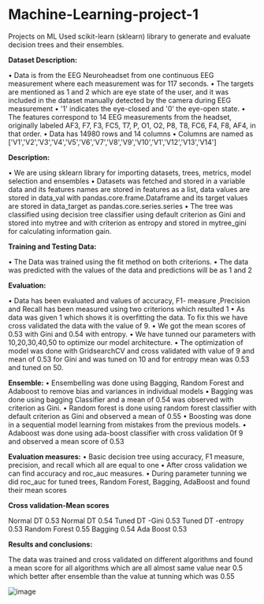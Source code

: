 # Machine-Learning-project-1
Projects on ML
Used scikit-learn (sklearn) library to generate and evaluate decision trees and their ensembles.

**Dataset Description:**

•	Data is from the EEG Neuroheadset from one continuous EEG measurement where each measurement was for 117 seconds. 
•	The targets are mentioned as 1 and 2 which are eye state of the user, and it was included in the dataset manually detected by the camera during EEG measurement
•	'1' indicates the eye-closed and '0' the eye-open state.
•	The features correspond to 14 EEG measurements from the headset, originally labeled AF3, F7, F3, FC5, T7, P, O1, O2, P8, T8, FC6, F4, F8, AF4, in that order.
•	Data has 14980 rows and 14 columns
•	Columns are named as ['V1','V2','V3','V4','V5','V6','V7','V8','V9','V10','V1','V12','V13','V14']

**Description:**

•	We are using sklearn library for importing datasets, trees, metrics, model selection and ensembles
•	Datasets was fetched and stored in a variable data and its features names are stored in features as a list, data values are stored in data_val with pandas.core.frame.Dataframe and its target values are stored in data_target as pandas.core.series.series
•	The tree was classified using decision tree classifier using default criterion as Gini and stored into mytree and with criterion as entropy and stored in mytree_gini for calculating information gain.

**Training and Testing Data:**

•	The Data was trained using the fit method on both criterions.
•	The data was predicted with the values of the data and predictions will be as 1 and 2

**Evaluation:**

•	Data has been evaluated and values of accuracy, F1- measure ,Precision and Recall has been measured using two criterions which resulted 1
•	As data was given 1 which shows it is overfitting the data. To fix this we have cross validated the data with the value of 9.
•	We got the mean scores of 0.53 with Gini and 0.54 with entropy.
• We have tunned our parameters with 10,20,30,40,50 to optimize our model architecture.
•	The optimization of model was done with GridsearchCV and cross validated with value of 9 and mean of 0.53 for Gini and was tuned on 10 and for entropy mean was 0.53 and tuned on 50.

**Ensemble:**
•	Ensembelling was done using Bagging, Random Forest and Adaboost to remove bias and variances in individual models
•	Bagging was done using bagging Classifier and a mean of 0.54 was observed with criterion as Gini.
•	Random forest is done using random forest classifier with default criterion as Gini and observed a mean of 0.55
•	Boosting was done in a sequential model learning from mistakes from the previous models.
•	Adaboost was done using ada-boost classifier with cross validation 0f 9 and observed a mean score of 0.53

**Evaluation measures:**
•	Basic decision tree using accuracy, F1 measure, precision, and recall which all are equal to one
•	After cross validation we can find accuracy and roc_auc measures.
•	During parameter tunning we did roc_auc for tuned trees, Random Forest, Bagging, AdaBoost and found their mean scores


**Cross validation-Mean scores**

Normal DT	         0.53
Normal DT	         0.54
Tuned DT -Gini	   0.53
Tuned DT -entropy  0.53
Random Forest	     0.55
Bagging	           0.54
Ada Boost	         0.53

**Results and conclusions:**

The data was trained and cross validated on different algorithms and found a mean score for all algorithms which are all almost same value near 0.5 which better after ensemble than the value at tunning which was 0.55



![image](https://user-images.githubusercontent.com/96926526/170372843-2adf2e39-54fd-451e-88e2-891ccaeb16b6.png)

